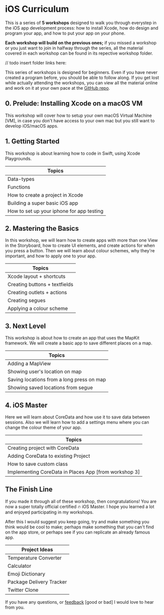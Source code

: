 # iOS Curriculum

This is a series of **5 workshops** designed to walk you through everystep in the iOS app development process: how to install Xcode, how do design and program your app, and how to put your app on your phone.

**Each workshop will build on the previous ones;** if you missed a workshop or you just want to join in halfway through the series, all the material covered in each workshop can be found in its repective workshop folder.

// todo insert folder links here:

This series of workshops is designed for beginners. Even if you have never created a program before, you should be able to follow along. If you get lost while actually attending the workshops, you can view all the material online and work on it at your own pace at the [GitHub repo](github.com/riconaranjo/iOS-Curriculum/tree/master).

## 0. Prelude: Installing Xcode on a macOS VM

This workshop will cover how to setup your own macOS Virtual Machine [VM], in case you don't have access to your own mac but you still want to develop iOS/macOS apps.

## 1. Getting Started

This workshop is about learning how to code in Swift, using Xcode Playgrounds.

| Topics                                    |
| ----------------------------------------- |
| Data-types                                |
| Functions                                 |
| How to create a project in Xcode          |
| Building a super basic iOS app            |
| How to set up your iphone for app testing |

## 2. Mastering the Basics

In this workshop, we will learn how to create apps with more than one View in the Storyboard, how to create UI elements, and create actions for when you press a button. Then we will learn about colour schemes, why they're important, and how to apply one to your app.

| Topics                         |
| ------------------------------ |
| Xcode layout + shortcuts       |
| Creating buttons + textfields  |
| Creating outlets + actions     |
| Creating segues                |
| Applying a colour scheme       |

## 3. Next Level

This workshop is about how to create an app that uses the MapKit framework. We will create a basic app to save different places on a map.

| Topics                                    |
| ----------------------------------------- |
| Adding a MapView                          |
| Showing user's location on map            |
| Saving locations from a long press on map |
| Showing saved locations from segue        |

## 4. iOS Master

Here we will learn about CoreData and how use it to save data between sessions. Also we will learn how to add a settings menu where you can change the colour theme of your app.

| Topics                                                |
| ----------------------------------------------------- |
| Creating project with CoreData                        |
| Adding CoreData to existing Project                   |
| How to save custom class                              |
| Implementing CoreData in Places App [from workshop 3] |

## The Finish Line

If you made it through all of these workshop, then congratulations! You are now a super totally official certified 🔥 iOS Master. I hope you learned a lot and enjoyed participating in my workshops.

After this I would suggest you keep going, try and make something you think would be cool to make; perhaps make something that you can't find on the app store, or perhaps see if you can replicate an already famous app.

| Project Ideas            |
| ------------------------ |
| Temperature Converter    |
| Calculator               |
| Emoji Dictionary         |
| Package Delivery Tracker |
| Twitter Clone            |

If you have any questions, or [feedback]() [good or bad] I would love to hear from you.